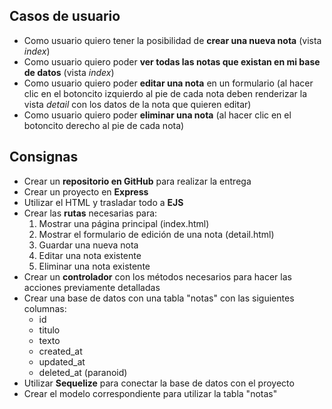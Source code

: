 ## Casos de usuario

- Como usuario quiero tener la posibilidad de **crear una nueva nota** (vista *index*)
- Como usuario quiero poder **ver todas las notas que existan en mi base de datos** (vista *index*)
- Como usuario quiero poder **editar una nota** en un formulario (al hacer clic en el botoncito izquierdo al pie de cada nota deben renderizar la vista *detail* con los datos de la nota que quieren editar)
- Como usuario quiero poder **eliminar una nota** (al hacer clic en el botoncito derecho al pie de cada nota)

## Consignas

- Crear un **repositorio en GitHub** para realizar la entrega
- Crear un proyecto en **Express**
- Utilizar el HTML y trasladar todo a **EJS**
- Crear las **rutas** necesarias para:
    1. Mostrar una página principal (index.html)
    2. Mostrar el formulario de edición de una nota (detail.html)
    3. Guardar una nueva nota
    4. Editar una nota existente
    5. Eliminar una nota existente
- Crear un **controlador** con los métodos necesarios para hacer las acciones previamente detalladas
- Crear una base de datos con una tabla "notas" con las siguientes columnas:
    - id
    - titulo
    - texto
    - created_at
    - updated_at
    - deleted_at (paranoid)
- Utilizar **Sequelize** para conectar la base de datos con el proyecto
- Crear el modelo correspondiente para utilizar la tabla "notas"
